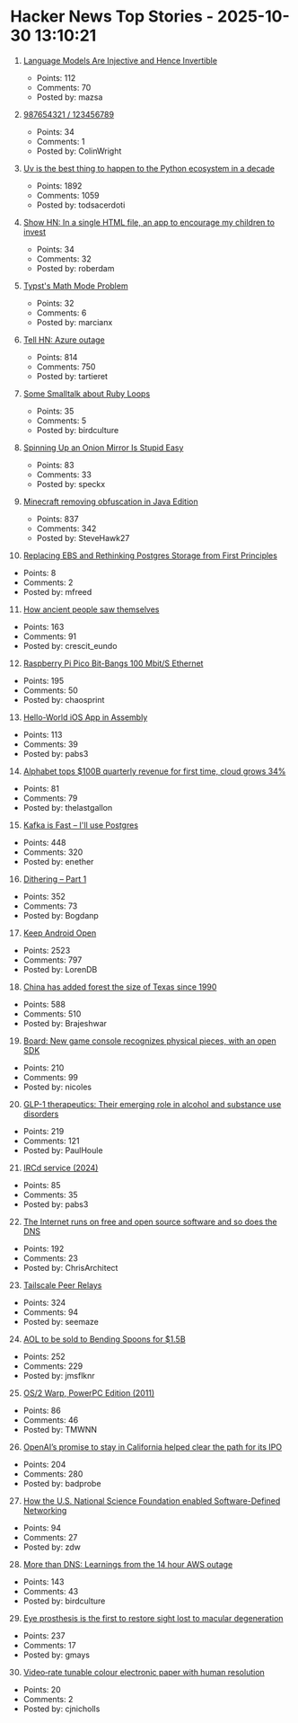 # Hacker News Top Stories - 2025-10-30 13:10:21

1. [Language Models Are Injective and Hence Invertible](https://arxiv.org/abs/2510.15511)
   - Points: 112
   - Comments: 70
   - Posted by: mazsa

2. [987654321 / 123456789](https://www.johndcook.com/blog/2025/10/26/987654321/)
   - Points: 34
   - Comments: 1
   - Posted by: ColinWright

3. [Uv is the best thing to happen to the Python ecosystem in a decade](https://emily.space/posts/251023-uv)
   - Points: 1892
   - Comments: 1059
   - Posted by: todsacerdoti

4. [Show HN: In a single HTML file, an app to encourage my children to invest](https://roberdam.com/en/dinversiones.html)
   - Points: 34
   - Comments: 32
   - Posted by: roberdam

5. [Typst's Math Mode Problem](https://laurmaedje.github.io/posts/math-mode-problem/)
   - Points: 32
   - Comments: 6
   - Posted by: marcianx

6. [Tell HN: Azure outage](undefined)
   - Points: 814
   - Comments: 750
   - Posted by: tartieret

7. [Some Smalltalk about Ruby Loops](https://tech.stonecharioteer.com/posts/2025/ruby-loops/)
   - Points: 35
   - Comments: 5
   - Posted by: birdculture

8. [Spinning Up an Onion Mirror Is Stupid Easy](https://flower.codes/2025/10/23/onion-mirror.html)
   - Points: 83
   - Comments: 33
   - Posted by: speckx

9. [Minecraft removing obfuscation in Java Edition](https://www.minecraft.net/en-us/article/removing-obfuscation-in-java-edition)
   - Points: 837
   - Comments: 342
   - Posted by: SteveHawk27

10. [Replacing EBS and Rethinking Postgres Storage from First Principles](https://www.tigerdata.com/blog/fluid-storage-forkable-ephemeral-durable-infrastructure-age-of-agents)
   - Points: 8
   - Comments: 2
   - Posted by: mfreed

11. [How ancient people saw themselves](https://worldhistory.substack.com/p/how-ancient-people-saw-themselves)
   - Points: 163
   - Comments: 91
   - Posted by: crescit_eundo

12. [Raspberry Pi Pico Bit-Bangs 100 Mbit/S Ethernet](https://www.elektormagazine.com/news/rp2350-bit-bangs-100-mbit-ethernet)
   - Points: 195
   - Comments: 50
   - Posted by: chaosprint

13. [Hello-World iOS App in Assembly](https://gist.github.com/nicolas17/966a03ce49f949dd17b0123415ef2e31)
   - Points: 113
   - Comments: 39
   - Posted by: pabs3

14. [Alphabet tops $100B quarterly revenue for first time, cloud grows 34%](https://www.cnbc.com/2025/10/29/alphabet-google-q3-earnings.html)
   - Points: 81
   - Comments: 79
   - Posted by: thelastgallon

15. [Kafka is Fast – I'll use Postgres](https://topicpartition.io/blog/postgres-pubsub-queue-benchmarks)
   - Points: 448
   - Comments: 320
   - Posted by: enether

16. [Dithering – Part 1](https://visualrambling.space/dithering-part-1/)
   - Points: 352
   - Comments: 73
   - Posted by: Bogdanp

17. [Keep Android Open](http://keepandroidopen.org/)
   - Points: 2523
   - Comments: 797
   - Posted by: LorenDB

18. [China has added forest the size of Texas since 1990](https://e360.yale.edu/digest/china-new-forest-report)
   - Points: 588
   - Comments: 510
   - Posted by: Brajeshwar

19. [Board: New game console recognizes physical pieces, with an open SDK](https://board.fun/)
   - Points: 210
   - Comments: 99
   - Posted by: nicoles

20. [GLP-1 therapeutics: Their emerging role in alcohol and substance use disorders](https://academic.oup.com/jes/article/9/11/bvaf141/8277723?login=false)
   - Points: 219
   - Comments: 121
   - Posted by: PaulHoule

21. [IRCd service (2024)](https://example.fi/blog/ircd.html)
   - Points: 85
   - Comments: 35
   - Posted by: pabs3

22. [The Internet runs on free and open source software and so does the DNS](https://www.icann.org/en/blogs/details/the-internet-runs-on-free-and-open-source-softwareand-so-does-the-dns-23-10-2025-en)
   - Points: 192
   - Comments: 23
   - Posted by: ChrisArchitect

23. [Tailscale Peer Relays](https://tailscale.com/blog/peer-relays-beta)
   - Points: 324
   - Comments: 94
   - Posted by: seemaze

24. [AOL to be sold to Bending Spoons for $1.5B](https://www.axios.com/2025/10/29/aol-bending-spoons-deal)
   - Points: 252
   - Comments: 229
   - Posted by: jmsflknr

25. [OS/2 Warp, PowerPC Edition (2011)](https://www.os2museum.com/wp/os2-history/os2-warp-powerpc-edition/)
   - Points: 86
   - Comments: 46
   - Posted by: TMWNN

26. [OpenAI’s promise to stay in California helped clear the path for its IPO](https://www.wsj.com/tech/ai/openais-promise-to-stay-in-california-helped-clear-the-path-for-its-ipo-3af1c31c)
   - Points: 204
   - Comments: 280
   - Posted by: badprobe

27. [How the U.S. National Science Foundation enabled Software-Defined Networking](https://cacm.acm.org/federal-funding-of-academic-research/how-the-u-s-national-science-foundation-enabled-software-defined-networking/)
   - Points: 94
   - Comments: 27
   - Posted by: zdw

28. [More than DNS: Learnings from the 14 hour AWS outage](https://thundergolfer.com/blog/aws-us-east-1-outage-oct20)
   - Points: 143
   - Comments: 43
   - Posted by: birdculture

29. [Eye prosthesis is the first to restore sight lost to macular degeneration](https://med.stanford.edu/news/all-news/2025/10/eye-prosthesis.html)
   - Points: 237
   - Comments: 17
   - Posted by: gmays

30. [Video‐rate tunable colour electronic paper with human resolution](https://www.nature.com/articles/s41586-025-09642-3#MOESM1)
   - Points: 20
   - Comments: 2
   - Posted by: cjnicholls

